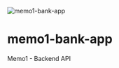 ![memo1-bank-app](https://github.com/iazuaje/memo1-bank-app/actions/workflows/gradle.yml/badge.svg)
# memo1-bank-app
Memo1 - Backend API
